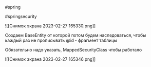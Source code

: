 #spring 

#springsecurity 


![[Снимок экрана 2023-02-27 165330.png]]

Создаем BaseEntity от которой потом будем наследоваться, чтобы каждый раз не прописывать @id - фрагмент таблицы


Обязательно надо указать, MappedSecurityClass чтобы работало

![[Снимок экрана 2023-02-27 165346.png]]